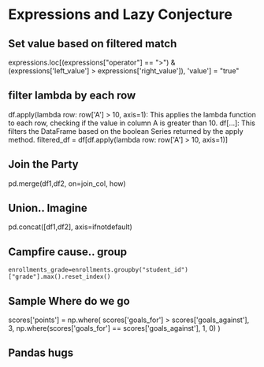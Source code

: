 # Expressions and Lazy Conjecture   

## Set value based on filtered match
expressions.loc[(expressions["operator"] == ">") & (expressions['left_value'] > expressions['right_value']), 'value'] = "true"

## filter lambda by each row
df.apply(lambda row: row['A'] > 10, axis=1): This applies the lambda function to each row, checking if the value in column A is greater than 10.
df[...]: This filters the DataFrame based on the boolean Series returned by the apply method.
filtered_df = df[df.apply(lambda row: row['A'] > 10, axis=1)]

## Join the Party
pd.merge(df1,df2, on=join_col, how)

## Union.. Imagine 
pd.concat([df1,df2], axis=ifnotdefault)

## Campfire cause.. group

    enrollments_grade=enrollments.groupby("student_id")["grade"].max().reset_index()


## Sample Where do we go
scores['points'] = np.where(
        scores['goals_for'] > scores['goals_against'], 
        3, 
        np.where(scores['goals_for'] == scores['goals_against'], 1, 0)
    )
## Pandas hugs